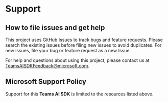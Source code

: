 # Support

## How to file issues and get help  

This project uses GitHub Issues to track bugs and feature requests. Please search the existing 
issues before filing new issues to avoid duplicates. For new issues, file your bug or 
feature request as a new Issue.

For help and questions about using this project, please contact us at [TeamsAISDKFeedback@microsoft.com](mailto:TeamsAISDKFeedback@microsoft.com).

## Microsoft Support Policy  

Support for this **Teams AI SDK** is limited to the resources listed above.
